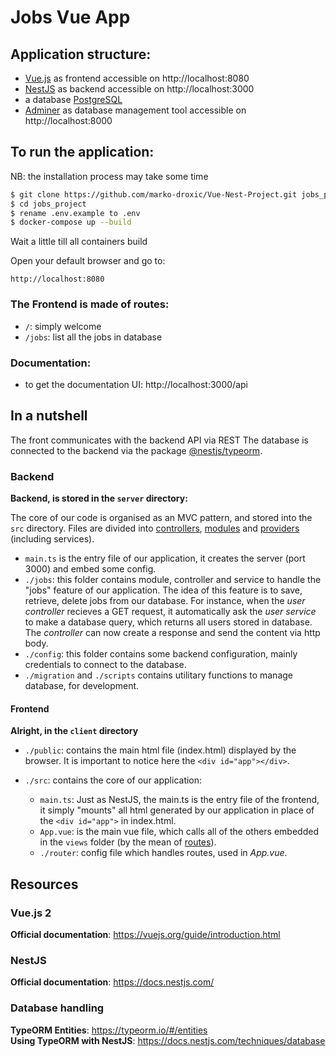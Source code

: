 # Jobs Vue App


## Application structure:

- [Vue.js](https://vuejs.org/guide/introduction.html) as frontend accessible on http://localhost:8080
- [NestJS](https://docs.nestjs.com/) as backend accessible on http://localhost:3000
- a database [PostgreSQL](https://www.postgresql.org/docs/13/index.html)
- [Adminer](https://www.adminer.org/en/) as database management tool accessible on http://localhost:8000


## To run the application:

NB: the installation process may take some time

```sh
$ git clone https://github.com/marko-droxic/Vue-Nest-Project.git jobs_project
$ cd jobs_project
$ rename .env.example to .env
$ docker-compose up --build
```

Wait a little till all containers build 

Open your default browser and go to:

```
http://localhost:8080
```


### The Frontend  is made of routes:

- `/`: simply welcome
- `/jobs`: list all the jobs  in database

### Documentation:

- to get the documentation UI: http://localhost:3000/api

## In a nutshell

The front communicates with the backend API via REST
The database is connected to the backend via the package [@nestjs/typeorm](https://docs.nestjs.com/techniques/database).

### Backend

**Backend, is stored in the `server` directory:**

The core of our code is organised as an MVC pattern, and stored into the `src` directory. Files are divided into [controllers](https://docs.nestjs.com/controllers), [modules](https://docs.nestjs.com/modules) and [providers](https://docs.nestjs.com/providers) (including services).

- `main.ts` is the entry file of our application, it creates the server (port 3000) and embed some config.
- `./jobs`: this folder contains module, controller and service to handle the "jobs" feature of our application. The idea of this feature is to save, retrieve, delete jobs from our database. For instance, when the _user controller_ recieves a GET request, it automatically ask the _user service_ to make a database query, which returns all users stored in database. The _controller_ can now create a response and send the content via http body.
- `./config`: this folder contains some backend configuration, mainly credentials to connect to the database.
- `./migration` and `./scripts` contains utilitary functions to manage database, for development.

#### Frontend

**Alright, in the `client` directory**

- `./public`: contains the main html file (index.html) displayed by the browser. It is important to notice here the `<div id="app"></div>`.

- `./src`: contains the core of our application:

    - `main.ts`: Just as NestJS, the main.ts is the entry file of the frontend, it simply "mounts" all html generated by our application in place of the `<div id="app">` in index.html.
    - `App.vue`: is the main vue file, which calls all of the others embedded in the `views` folder (by the mean of [routes](vhttps://v3.vuejs.org/guide/routing.html#official-router)).
    - `./router`: config file which handles routes, used in _App.vue_.


## Resources

### Vue.js 2

**Official documentation**: https://vuejs.org/guide/introduction.html  

### NestJS

**Official documentation**: https://docs.nestjs.com/

### Database handling

**TypeORM Entities**: https://typeorm.io/#/entities  
**Using TypeORM with NestJS**: https://docs.nestjs.com/techniques/database

